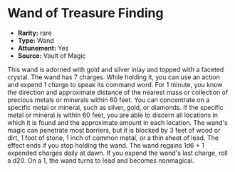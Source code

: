
# Wand of Treasure Finding

* **Rarity:** rare
* **Type:** Wand
* **Attunement:** Yes
* **Source:** Vault of Magic


This wand is adorned with gold and silver inlay and topped with a faceted crystal. The wand has 7 charges. While holding it, you can use an action and expend 1 charge to speak its command word. For 1 minute, you know the direction and approximate distance of the nearest mass or collection of precious metals or minerals within 60 feet. You can concentrate on a specific metal or mineral, such as silver, gold, or diamonds. If the specific metal or mineral is within 60 feet, you are able to discern all locations in which it is found and the approximate amount in each location. The wand's magic can penetrate most barriers, but it is blocked by 3 feet of wood or dirt, 1 foot of stone, 1 inch of common metal, or a thin sheet of lead. The effect ends if you stop holding the wand. The wand regains 1d6 + 1 expended charges daily at dawn. If you expend the wand's last charge, roll a d20. On a 1, the wand turns to lead and becomes nonmagical.
